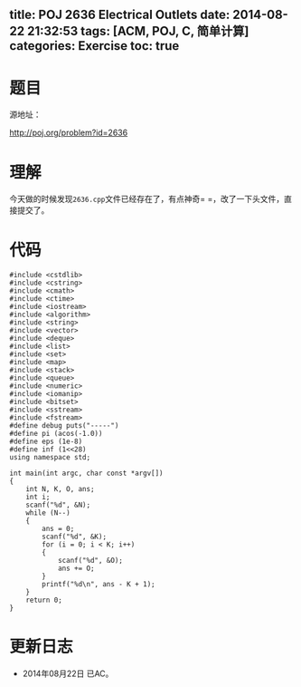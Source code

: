 title: POJ 2636 Electrical Outlets
date: 2014-08-22 21:32:53
tags: [ACM, POJ, C, 简单计算]
categories: Exercise
toc: true
---
# 题目
源地址：

http://poj.org/problem?id=2636

# 理解
今天做的时候发现`2636.cpp`文件已经存在了，有点神奇= =，改了一下头文件，直接提交了。

<!-- more -->

# 代码
```#include <cstdio>
#include <cstdlib>
#include <cstring>
#include <cmath>
#include <ctime>
#include <iostream>
#include <algorithm>
#include <string>
#include <vector>
#include <deque>
#include <list>
#include <set>
#include <map>
#include <stack>
#include <queue>
#include <numeric>
#include <iomanip>
#include <bitset>
#include <sstream>
#include <fstream>
#define debug puts("-----")
#define pi (acos(-1.0))
#define eps (1e-8)
#define inf (1<<28)
using namespace std;

int main(int argc, char const *argv[])
{
    int N, K, O, ans;
    int i;
    scanf("%d", &N);
    while (N--)
    {
        ans = 0;
        scanf("%d", &K);
        for (i = 0; i < K; i++)
        {
            scanf("%d", &O);
            ans += O;
        }
        printf("%d\n", ans - K + 1);
    }
    return 0;
}
```
# 更新日志
- 2014年08月22日 已AC。